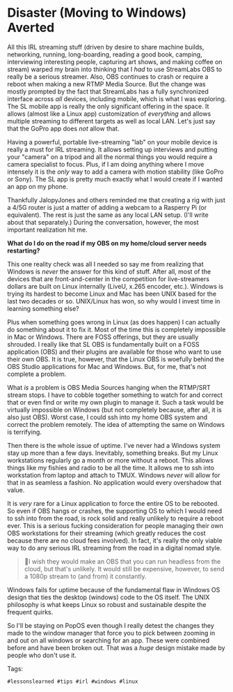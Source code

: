 # Disaster (Moving to Windows) Averted

All this IRL streaming stuff (driven by desire to share machine builds,
networking, running, long-boarding, reading a good book, camping,
interviewing interesting people, capturing art shows, and making coffee
on stream) warped my brain into thinking that I *had* to use StreamLabs
OBS to really be a serious streamer. Also, OBS continues to crash or
require a reboot when making a new RTMP Media Source. But the change was
mostly prompted by the fact that StreamLabs has a fully synchronized
interface across *all* devices, including mobile, which is what I was
exploring. The SL mobile app is really the only significant offering in
the space. It allows (almost like a Linux app) customization of
*everything* and allows multiple streaming to different targets as well
as local LAN. Let's just say that the GoPro app does *not* allow that.

Having a powerful, portable live-streaming "lab" on your mobile device
is really a must for IRL streaming. It allows setting up interviews and
putting your "camera" on a tripod and all the normal things you would
require a camera specialist to focus. Plus, if I am doing anything where
I move intensely it is the *only* way to add a camera with motion
stability (like GoPro or Sony). The SL app is pretty much exactly what I
would create if I wanted an app on my phone.

Thankfully JalopyJones and others reminded me that creating a rig with
just a 4/5G router is just a matter of adding a webcam to a Rasperry Pi
(or equivalent). The rest is just the same as any local LAN setup. (I'll
write about that separately.) During the conversation, however, the most
important realization hit me. 

**What do I do on the road if my OBS on my home/cloud server needs
restarting?**

This one reality check was all I needed so say me from realizing that
Windows is *never* the answer for this kind of stuff. After all, most of
the devices that are front-and-center in the competition for
live-streamers dollars are built on Linux internally (LiveU, x.265
encoder, etc.). Windows is trying its hardest to become Linux and Mac
has been UNIX based for the last two decades or so. UNIX/Linux has won,
so why would I invest time in learning something else?

Plus when something goes wrong in Linux (as does happen) I can actually
do something about it to fix it. Most of the time this is completely
impossible in Mac or Windows. There are FOSS offerings, but they are
usually shrouded. I really like that SL OBS is fundamentally built on a
FOSS application (OBS) and their plugins are available for those who
want to use their own OBS. It is true, however, that the Linux OBS is
woefully behind the OBS Studio applications for Mac and Windows. But,
for me, that's not complete a problem. 

What *is* a problem is OBS Media Sources hanging when the RTMP/SRT
stream stops. I have to cobble together something to watch for and
correct that or even find or write my own plugin to manage it. Such
a task would be virtually impossible on Windows (but not completely
because, after all, it is also just OBS). Worst case, I could ssh into
my home OBS system and correct the problem remotely. The idea of
attempting the same on Windows is terrifying.

Then there is the whole issue of uptime. I've never had a Windows system
stay up more than a few days. Inevitably, something breaks. But my Linux
workstations regularly go a month or more without a reboot. This allows
things like my fishies and radio to be all the time. It allows me to ssh
into workstation from laptop and attach to TMUX. Windows *never* will
allow for that in as seamless a fashion. No application would every
overshadow that value.

It is *very* rare for a Linux application to force the entire OS to be
rebooted. So even if OBS hangs or crashes, the supporting OS to which I
would need to ssh into from the road, is rock solid and really unlikely
to require a reboot ever. This is a serious fucking consideration for
people managing their own OBS workstations for their streaming (which
greatly reduces the cost because there are no cloud fees involved). In
fact, it's really the only viable way to do any serious IRL streaming
from the road in a digital nomad style.

> 💬I wish they would make an OBS that you can run headless from the
> cloud, but that's unlikely. It would still be expensive, however, to
> send a 1080p stream to (and from) it constantly.

Windows fails for uptime because of the fundamental flaw in Windows OS
design that ties the desktop (windows) code to the OS itself. The UNIX
philosophy is what keeps Linux so robust and sustainable despite the
frequent quirks. 

So I'll be staying on PopOS even though I really detest the changes they
made to the window manager that force you to pick between zooming in and
out on all windows or searching for an app. These were combined before
and have been broken out. That was a *huge* design mistake made by
people who don't use it.

Tags:

    #lessonslearned #tips #irl #windows #linux
